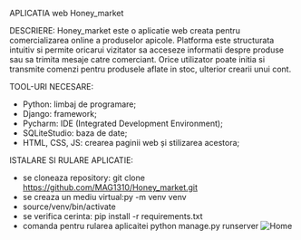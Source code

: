 APLICATIA web Honey_market

DESCRIERE:
Honey_market este o aplicatie web creata pentru comercializarea online a produselor apicole. 
Platforma este structurata intuitiv si permite oricarui vizitator sa acceseze informatii despre produse sau sa trimita mesaje catre comerciant. Orice utilizator poate initia si transmite comenzi pentru produsele aflate in stoc, ulterior crearii unui cont.

TOOL-URI NECESARE:
- Python: limbaj de programare;
- Django: framework;
- Pycharm: IDE (Integrated Development Environment);
- SQLiteStudio: baza de date;
- HTML, CSS, JS: crearea paginii web și stilizarea acestora;

ISTALARE SI RULARE APLICATIE:
- se cloneaza repository: git clone https://github.com/MAG1310/Honey_market.git
- se creaza un mediu virtual:py -m venv venv
- source/venv/bin/activate
- se verifica cerinta: pip install -r requirements.txt
- comanda pentru rularea aplicaitei python manage.py runserver
![Home](https://github.com/MAG1310/Honey_market/assets/145273133/4d5c6336-9d52-4af2-8d5d-3676b10a64d8)
